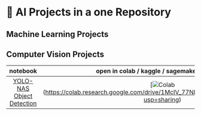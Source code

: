 # 🚀  AI Projects in a one Repository

## Machine Learning Projects


## Computer Vision Projects
| **notebook** | **open in colab / kaggle / sagemaker studio lab** |
|:------------:|:-------------------------------------------------:|
| [YOLO-NAS Object Detection](https://github.com/xcansuxakgul/computer-vision-projects/blob/main/YOLO_NAS_Tutorial.ipynb) | [![Colab](https://www.google.com/imgres?imgurl=https%3A%2F%2Fupload.wikimedia.org%2Fwikipedia%2Fcommons%2Fthumb%2Fd%2Fd0%2FGoogle_Colaboratory_SVG_Logo.svg%2F2560px-Google_Colaboratory_SVG_Logo.svg.png&tbnid=iG2eP0Ff5dqz1M&vet=12ahUKEwi5g5GM_P_-AhXXk6QKHSnXA7IQMygAegUIARC2AQ..i&imgrefurl=https%3A%2F%2Fcommons.wikimedia.org%2Fwiki%2FFile%3AGoogle_Colaboratory_SVG_Logo.svg&docid=XWAwzkwNK6ALAM&w=2560&h=1577&q=colab%20svg&ved=2ahUKEwi5g5GM_P_-AhXXk6QKHSnXA7IQMygAegUIARC2AQ)(https://colab.research.google.com/drive/1McIV_77NEXCs3kicpCHz_LxTf8vQ4awc?usp=sharing) 
